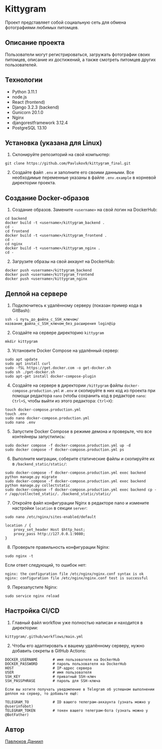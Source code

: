 # Kittygram

Проект представляет собой социальную сеть для обмена фотографиями любимых питомцев.

## Описание проекта

Пользователи могут регистрироваться, загружать фотографии своих питомцев, описание их достижений, а также смотреть питомцев других пользователей.

## Технологии

- Python 3.11.1
- node.js 
- React (frontend) 
- Django 3.2.3 (backend) 
- Gunicorn 20.1.0
- Nginx
- djangorestframework 3.12.4
- PostgreSQL 13.10

## Установка (указана для Linux)

1. Склонируйте репозиторий на свой компьютер:
```
git clone https://github.com/Pavlukov9/kittygram_final.git
```

2. Создайте файл `.env` и заполните его своими данными. Все необходимые переменные указаны в файле `.env.example` в корневой директории проекта.

## Создание Docker-образов

1. Создание образов. Замените `<username>` на свой логин на DockerHub:

```
cd backend
docker build -t <username>/kittygram_backend .
cd -
cd frontend
docker build -t <username>/kittygram_frontend .
cd -
cd nginx
docker build -t <username>/kittygram_nginx .
cd -
```

2. Загрузите образы на свой аккаунт на DockerHub:

```
docker push <username>/kittygram_backend
docker push <username>/kittygram_frontend
docker push <username>/kittygram_nginx
```

## Деплой на сервере

1. Подключитесь к удалённому серверу (показан пример кода в GitBash):
    
```
ssh -i путь_до_файла_с_SSH_ключом/название_файла_с_SSH_ключом_без_расширения login@ip 
```

2. Создайте на сервере директорию `kittygram`

 ```
 mkdir kittygram
 ```

3. Установите Docker Compose на удалённый сервер:

```
sudo apt update
sudo apt install curl
sudo -fSL https://get.docker.com -o get-docker.sh
sudo sh ./get-docker.sh
sudo apt-get install docker-compose-plugin
```

4. Создайте на сервере в директории `/kittygram` файлы `docker-compose.production.yml` и `.env` и скопируйте в них код из проекта при помощи редактора `nano` (чтобы сохранить код в редакторе `nano`: `Ctrl+S`, чтобы выйти из этого редактора: `Ctrl+X`):

```
touch docker-compose.production.yml
touch .env
sudo nano docker-compose.production.yml
sudo nano .env
``` 

5. Запустите Docker Compose в режиме демона и проверьте, что все контейнеры запустились:

```
sudo docker compose -f docker-compose.production.yml up -d
sudo docker compose -f docker-compose.production.yml ps
```

6. Выполните миграции, соберите статические файлы и скопируйте их в `/backend_static/static/`:

```
sudo docker-compose -f docker-compose.production.yml exec backend python manage.py migrate
sudo docker-compose -f docker-compose.production.yml exec backend python manage.py collectstatic
sudo docker-compose -f docker-compose.production.yml exec backend cp -r /app/collected_static/. /backend_static/static/
```

7. Откройте файл конфигурации Nginx в редакторе nano и измените настройки `location` в секции `server`:

```
sudo nano /etc/nginx/sites-enabled/default
```
```
location / {
    proxy_set_header Host $http_host;
    proxy_pass http://127.0.0.1:9080;
}
```

8. Проверьте правильность конфигурации Nginx:

```
sudo nginx -t
```

Eсли ответ следующий, то ошибок нет:

```
nginx: the configuration file /etc/nginx/nginx.conf syntax is ok
nginx: configuration file /etc/nginx/nginx.conf test is successful
```

9. Перезапустите Nginx:

```
sudo service nginx reload
```

## Настройка CI/CD

1. Главный файл workflow уже полностью написан и находится в директории:

```
kittygram/.github/workflows/main.yml
```

2. Чтобы его адаптировать к вашему удалённому серверу, нужно добавить секреты в GitHub Actions:

```
DOCKER_USERNAME       # имя пользователя на DockerHub
DOCKER_PASSWORD       # пароль пользователя на DockerHub
HOST                  # IP-адрес сервера
USER                  # имя пользователя
SSH_KEY               # приватный SSH-ключ
SSH_PASSPHRASE        # пароль для SSH-ключа

Если вы хотите получать уведомление в Telegram об успешном выполнении деплоя на сервер, то добавьте ещё:

TELEGRAM_TO           # ID вашего телеграм-аккаунта (узнать можно у @userinfobot)
TELEGRAM_TOKEN        # токен вашего телеграм-бота (узнать можно у @BotFather)
```

## Автор

[Павлюков Даниил](https://github.com/Pavlukov9)
